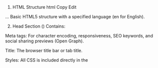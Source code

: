 1. HTML Structure
html
Copy
Edit
<!DOCTYPE html>
<html lang="en"> ... </html>
Basic HTML5 structure with a specified language (en for English).

2. Head Section (<head>)
Contains:

Meta tags: For character encoding, responsiveness, SEO keywords, and social sharing previews (Open Graph).

Title: The browser title bar or tab title.

Styles: All CSS is included directly in the <style> tag for simplicity.

Example:
html
Copy
Edit
<meta name="description" content="Promote your apps...">
<meta property="og:title" content="AppAd Network – Promote & Monetize Your Apps">
These improve visibility in search engines and when shared on social media.

3. CSS Styling
Defined using CSS custom properties (--primary, --dark, etc.) for consistent theme control.

Includes styles for:

Layouts: Flexbox for responsiveness

Components: Header, sections, grids, buttons, forms

Transitions: Hover effects for app logos

4. Firebase Integration (Script)
javascript
Copy
Edit
<script type="module">
    import { initializeApp } from ...
You're using Firebase v9 modular SDK to:

Connect to Firebase with your config

Access Firestore

Handle a basic email signup form

On form submit, it saves the email to Firestore

⚠️ You need to replace the Firebase config placeholders like YOUR_API_KEY with your actual Firebase project keys.

5. Body Content (<body>)
Sections include:
✅ Header
html
Copy
Edit
<header>
    <h1>Promote Your App...</h1>
</header>
Main headline with CTA button ("Get Started Free").

✅ Features Section
Three core features are listed with emojis and descriptions:

Promote

Monetize

Analyze

✅ Apps Showcase
Grid showing mock app logos (e.g., FitTrack, BudgetPro). Uses placeholder.com images now.

✅ Testimonials
A quote from a fictional user to add credibility.

✅ Signup CTA
html
Copy
Edit
<form onsubmit="sendSignup(event)">
    <input id="user-email" type="email" />
    <button type="submit">Join Beta</button>
</form>
Captures email and stores in Firebase Firestore on submit.

✅ Footer
Simple copyright:

html
Copy
Edit
<footer>
    <p>&copy; 2025 AppAd Network...</p>
</footer>
🧭 What You Should Do on GitHub
Create a new repo (e.g., ads-promotion).

Add this HTML file as index.html.

Optionally add a README.md (use earlier message).

If Firebase is used:

Create a firebase-config.js file or keep it inline.

Make sure .env or secrets are not pushed if expanded.

Commit & push!

📦 Folder Structu
